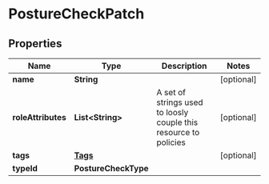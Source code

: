 

# PostureCheckPatch


## Properties

| Name | Type | Description | Notes |
|------------ | ------------- | ------------- | -------------|
|**name** | **String** |  |  [optional] |
|**roleAttributes** | **List&lt;String&gt;** | A set of strings used to loosly couple this resource to policies |  [optional] |
|**tags** | [**Tags**](Tags.md) |  |  [optional] |
|**typeId** | **PostureCheckType** |  |  |



